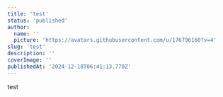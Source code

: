 ```yaml
---
title: 'test'
status: 'published'
author:
  name: ''
  picture: 'https://avatars.githubusercontent.com/u/176796160?v=4'
slug: 'test'
description: ''
coverImage: ''
publishedAt: '2024-12-18T06:41:13.770Z'
---
```


test
